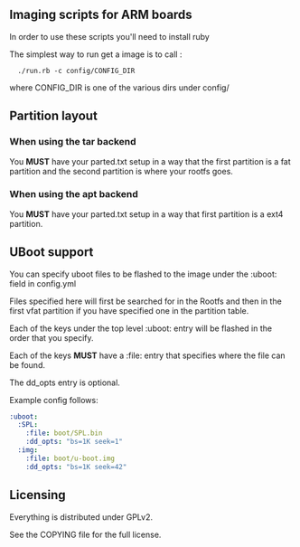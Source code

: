 ## Imaging scripts for ARM boards ##

In order to use these scripts you'll need to install ruby

The simplest way to run get a image is to call :

```
  ./run.rb -c config/CONFIG_DIR
```

where CONFIG_DIR is one of the various dirs under config/


## Partition layout ##

### When using the tar backend ###

You **MUST** have your parted.txt setup in a way that the first partition is a fat
partition and the second partition is where your rootfs goes.

### When using the apt backend ###

You **MUST** have your parted.txt setup in a way that first partition is a ext4
partition.

## UBoot support ##

You can specify uboot files to be flashed to the image under the :uboot:
field in config.yml

Files specified here will first be searched for in the Rootfs and then in
the first vfat partition if you have specified one in the partition table.

Each of the keys under the top level :uboot: entry will
be flashed in the order that you specify.

Each of the keys **MUST** have a :file: entry that specifies where the file
can be found.

The dd_opts entry is optional.

Example config follows:

```yml
:uboot:
  :SPL:
    :file: boot/SPL.bin
    :dd_opts: "bs=1K seek=1"
  :img:
    :file: boot/u-boot.img
    :dd_opts: "bs=1K seek=42"
```

## Licensing ##

Everything is distributed under GPLv2.

See the COPYING file for the full license.
